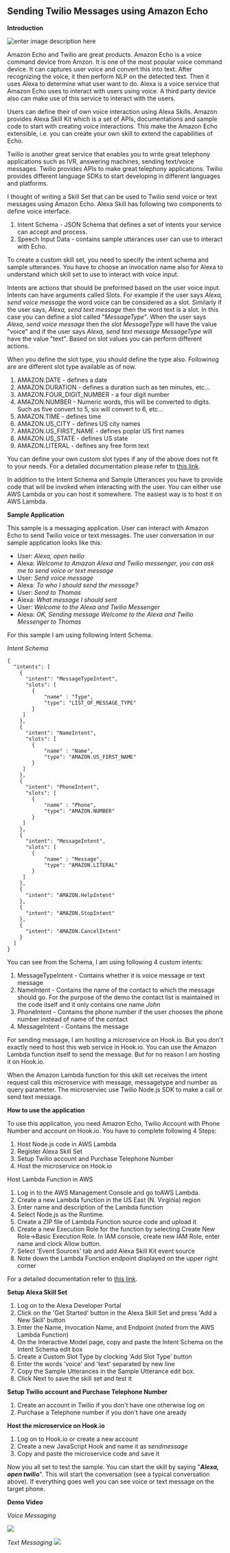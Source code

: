 Sending Twilio Messages using Amazon Echo
-----------------------------------------

**Introduction**

![enter image description here](https://raw.githubusercontent.com/krvarma/Amazon-Echo-and-Twilio/master/images/at.png)

Amazon Echo and Twilio are great products. Amazon Echo is a voice command device from Amzon. It is one of the most popular voice command device. It can captures user voice and convert this into text. After recognizing the voice, it then perform NLP on the detected text. Then it uses Alexa to determine what user want to do. Alexa is a voice service that Amazon Echo uses to interact with users using voice. A third party device also can make use of this service to interact with the users.

Users can define their of own voice interaction using Alexa Skills. Amazon provides Alexa Skill Kit which is a set of APIs, documentations and sample code to start with creating voice interactions. This make the Amazon Echo extensible, i.e. you can create your own skill to extend the capabilities of Echo.

Twilio is another great service that enables you to write great telephony applications such as IVR, answering machines, sending text/voice messages. Twilio provides APIs to make great telephony applications. Twilio provides different language SDKs to start developing in different languages and platforms.

I thought of writing a Skill Set that can be used to Twilio send voice or text messages using Amazon Echo. Alexa Skill has following two components to define voice interface.

1. Intent Schema - JSON Schema that defines a set of intents your service can accept and process.
2. Speech Input Data - contains sample utterances user can use to interact with Echo.

To create a custom skill set, you need to specify the intent schema and sample utterances. You have to choose an invocation name also for Alexa to understand which skill set to use to interact with voice input.

Intents are actions that should be preformed based on the user voice input. Intents can have arguments called Slots. For example if the user says *Alexa, send voice message* the word voice can be considered as a slot. Similarly if the user says, *Alexa, send text message* then the word text is a slot. In this case you can define a slot called "*MessageType*". When the user says *Alexa, send voice message* then the slot *MessageType* will have the value "voice" and if the user says *Alexa, send text message* *MessageType* will have the value "text". Based on slot values you can perform different actions. 

When you define the slot type, you should define the type also. Followinog are are different slot type available as of now.

1. AMAZON.DATE - defines a date
2. AMAZON.DURATION - defines a duration such as ten minutes, etc...
3. AMAZON.FOUR_DIGIT_NUMBER - a four digit number
4. AMAZON.NUMBER - Numeric words, this will be converted to digits. Such as five convert to 5, six will convert to 6, etc...
5. AMAZON.TIME - defines time
6. AMAZON.US_CITY - defines US city names
7. AMAZON.US_FIRST_NAME - defines poplar US first names
8. AMAZON.US_STATE - defines US state
9. AMAZON.LITERAL - defines any free form text

You can define your own custom slot types if any of the above does not fit to your needs. For a detailed documentation please refer to [this link](https://developer.amazon.com/public/solutions/alexa/alexa-skills-kit/docs/defining-the-voice-interface).

In addition to the Intent Schema and Sample Utterances you have to provide code that will be invoked when interacting with the user. You can either use AWS Lambda or you can host it somewhere. The easiest way is to host it on AWS Lambda.

**Sample Application**

This sample is a messaging application. User can interact with Amazon Echo to send Twilio voice or text messages. The user conversation in our sample application looks like this:

 - User: *Alexa, open twilio* 
 - Alexa: *Welcome to Amazon Alexa and Twilio messenger, you can ask me to send voice or text message* 
 - User: *Send  voice message* 
 - Alexa: *To who I should send the message?* 
 - User: *Send to Thomas* 
 - Alexa: *What message I should sent* 
 - User: *Welcome to the Alexa and Twilio Messenger* 
 - Alexa: *OK, Sending message Welcome to the Alexa and Twilio Messenger to Thomas*

For this sample I am using following Intent Schema.

*Intent Schema*

    {
      "intents": [
        {
          "intent": "MessageTypeIntent",
          "slots": [
          	{
            	"name" : "Type",
            	"type": "LIST_OF_MESSAGE_TYPE"
          	}
         ]
        },
    	{
          "intent": "NameIntent",
          "slots": [
          	{
            	"name" : "Name",
            	"type": "AMAZON.US_FIRST_NAME"
          	}
         ]
        },
        {
          "intent": "PhoneIntent",
          "slots": [
          	{
            	"name" : "Phone",
            	"type": "AMAZON.NUMBER"
          	}
         ]
        },
    	{
          "intent": "MessageIntent",
          "slots": [
          	{
            	"name" : "Message",
            	"type": "AMAZON.LITERAL"
          	}
         ]
        },
    	{
          "intent": "AMAZON.HelpIntent"
        },
        {
          "intent": "AMAZON.StopIntent"
        },
        {
          "intent": "AMAZON.CancelIntent"
        }
      ]
    }	

You can see from the Schema, I am using following 4 custom intents: 

1. MessageTypeIntent - Contains whether it is voice message or text message
2. NameIntent - Contains the name of the contact to which the message should go. For the purpose of the demo the contact list is maintained in the code itself and it only contains one name *John*
3. PhoneIntent - Contains the phone number if the user chooses the phone number instead of name of the contact
4. MessageIntent - Contains the message

For sending message, I am hosting a microservice on Hook.io. But you don't exactly need to host this web service in Hook.io. You can use the Amazon Lambda function itself to send the message. But for no reason I am hosting it on Hook.io. 

When the Amazon Lambda function for this skill set receives the intent request call this microservice with message, messagetype and number as query parameter. The microserviec use Twilio Node.js SDK to make a call or send text message.

**How to use the application**

To use this application, you need Amazon Echo, Twilio Account with Phone Number and account on Hook.io. You have to complete following 4 Steps:

1. Host Node.js code in AWS Lambda
2. Register Alexa Skill Set
3. Setup Twilio account and Purchase Telephone Number
4. Host the microservice on Hook.io

Host Lambda Function in AWS

1. Log in to the AWS Management Console and go toAWS Lambda.
2. Create a new Lambda function in the US East (N. Virginia) region
3. Enter name and description of the Lambda function
4. Select Node.js as the Runtime.
5. Create a ZIP file of Lambda Function source code and upload it
6. Create a new Execution Role for the function by selecting Create New Role->Basic Execution Role. In IAM console, create new IAM Role, enter name and clock Allow button.
7. Select 'Event Sources' tab and add Alexa Skill Kit event source
8. Note down the Lambda Function endpoint displayed on the upper right corner

For a detailed documentation refer to [this link](https://developer.amazon.com/public/solutions/alexa/alexa-skills-kit/docs/deploying-a-sample-skill-to-aws-lambda).

**Setup Alexa Skill Set**

1. Log on to the Alexa Developer Portal
2. Click on the 'Get Started' button in the Alexa Skill Set and press 'Add a New Skill' button
3. Enter the Name, Invocation Name, and Endpoint (noted from the AWS Lambda Function)
4. On the Interactive Model page, copy and paste the Intent Schema on the Intent Schema edit box
5. Create a Custom Slot Type by clocking 'Add Slot Type' button
6. Enter the words 'voice' and 'text' separated by new line
7. Copy the Sample Utterances in the Sample Utterance edit box.
8. Click Next to save the skill set and test it

**Setup Twilio account and Purchase Telephone Number**

1. Create an account in Twilio if you don't have one otherwise log on
2. Purchase a Telephone number if you don't have one aready

**Host the microservice on Hook.io**

1. Log on to Hook.io or create a new account
2. Create a new JavaScript Hook and name it as *sendmessage*
3. Copy and paste the microservice code and save it

Now you all set to test the sample. You can start the skill by saying "***Alexa, open twilio***". This will start the conversation (see a typical conversation above). If everything goes well you can see voice or text message on the target phone.

**Demo Video**

*Voice Messaging*

[![](http://img.youtube.com/vi/rSSIXsAanvs/0.jpg)](https://www.youtube.com/watch?v=rSSIXsAanvs)


*Text Messaging*
[![](http://img.youtube.com/vi/SxBr7OUr0BQ/0.jpg)](https://www.youtube.com/watch?v=SxBr7OUr0BQ)